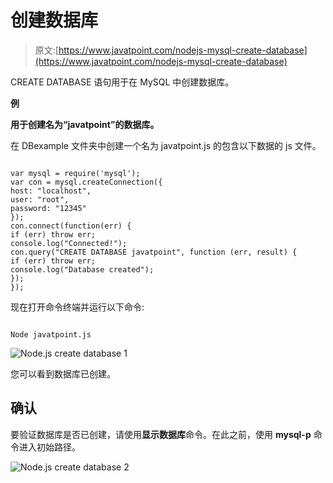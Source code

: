 # 创建数据库

> 原文:[https://www.javatpoint.com/nodejs-mysql-create-database](https://www.javatpoint.com/nodejs-mysql-create-database)

CREATE DATABASE 语句用于在 MySQL 中创建数据库。

**例**

**用于创建名为“javatpoint”的数据库。**

在 DBexample 文件夹中创建一个名为 javatpoint.js 的包含以下数据的 js 文件。

```

var mysql = require('mysql');
var con = mysql.createConnection({
host: "localhost",
user: "root",
password: "12345"
});
con.connect(function(err) {
if (err) throw err;
console.log("Connected!");
con.query("CREATE DATABASE javatpoint", function (err, result) {
if (err) throw err;
console.log("Database created");
});
});

```

现在打开命令终端并运行以下命令:

```

Node javatpoint.js

```

![Node.js create database 1](../Images/0ed34f72c511c10b2e5661c42b51fa4d.png)

您可以看到数据库已创建。

## 确认

要验证数据库是否已创建，请使用**显示数据库**命令。在此之前，使用 **mysql-p** 命令进入初始路径。

![Node.js create database 2](../Images/7e8da95f97a6738267f12ba10ef0c3a7.png)